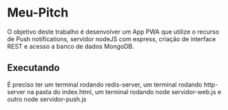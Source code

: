 # Meu-Pitch
O objetivo deste trabalho é desenvolver um App PWA que utilize o recurso de Push notifications, servidor nodeJS com express, criação de interface REST e acesso a banco de dados MongoDB.

## Executando
É preciso ter um terminal rodando redis-server, um terminal rodando http-server na pasta do index.html, um terminal rodando node servidor-web.js e outro node servidor-push.js